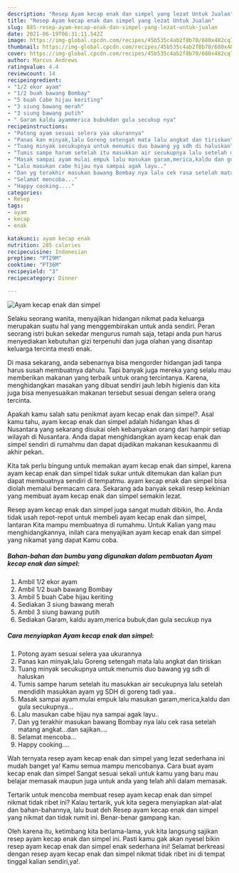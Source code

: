 ```yaml
---
description: "Resep Ayam kecap enak dan simpel yang lezat Untuk Jualan"
title: "Resep Ayam kecap enak dan simpel yang lezat Untuk Jualan"
slug: 885-resep-ayam-kecap-enak-dan-simpel-yang-lezat-untuk-jualan
date: 2021-06-19T06:31:11.542Z
image: https://img-global.cpcdn.com/recipes/45b535c4ab2f8b70/680x482cq70/ayam-kecap-enak-dan-simpel-foto-resep-utama.jpg
thumbnail: https://img-global.cpcdn.com/recipes/45b535c4ab2f8b70/680x482cq70/ayam-kecap-enak-dan-simpel-foto-resep-utama.jpg
cover: https://img-global.cpcdn.com/recipes/45b535c4ab2f8b70/680x482cq70/ayam-kecap-enak-dan-simpel-foto-resep-utama.jpg
author: Marcus Andrews
ratingvalue: 4.4
reviewcount: 14
recipeingredient:
- "1/2 ekor ayam"
- "1/2 buah bawang Bombay"
- "5 buah Cabe hijau keriting"
- "3 siung bawang merah"
- "3 siung bawang putih"
- " Garam kaldu ayammerica bubukdan gula secukup nya"
recipeinstructions:
- "Potong ayam sesuai selera yaa ukurannya"
- "Panas kan minyak,lalu Goreng setengah mata lalu angkat dan tiriskan"
- "Tuang minyak secukupnya untuk menumis duo bawang yg sdh di haluskan"
- "Tumis sampe harum setelah itu masukkan air secukupnya lalu setelah mendidih masukkan ayam yg SDH di goreng tadi yaa.."
- "Masak sampai ayam mulai empuk lalu masukan garam,merica,kaldu dan gula secukupnya..."
- "Lalu masukan cabe hijau nya sampai agak layu.."
- "Dan yg terakhir masukan bawang Bombay nya lalu cek rasa setelah matang angkat...dan sajikan...."
- "Selamat mencoba..."
- "Happy cooking...."
categories:
- Resep
tags:
- ayam
- kecap
- enak

katakunci: ayam kecap enak 
nutrition: 285 calories
recipecuisine: Indonesian
preptime: "PT29M"
cooktime: "PT36M"
recipeyield: "3"
recipecategory: Dinner

---
```



![Ayam kecap enak dan simpel](https://img-global.cpcdn.com/recipes/45b535c4ab2f8b70/680x482cq70/ayam-kecap-enak-dan-simpel-foto-resep-utama.jpg)

Selaku seorang wanita, menyajikan hidangan nikmat pada keluarga merupakan suatu hal yang menggembirakan untuk anda sendiri. Peran seorang istri bukan sekedar mengurus rumah saja, tetapi anda pun harus menyediakan kebutuhan gizi terpenuhi dan juga olahan yang disantap keluarga tercinta mesti enak.

Di masa  sekarang, anda sebenarnya bisa mengorder hidangan jadi tanpa harus susah membuatnya dahulu. Tapi banyak juga mereka yang selalu mau memberikan makanan yang terbaik untuk orang tercintanya. Karena, menghidangkan masakan yang dibuat sendiri jauh lebih higienis dan kita juga bisa menyesuaikan makanan tersebut sesuai dengan selera orang tercinta. 



Apakah kamu salah satu penikmat ayam kecap enak dan simpel?. Asal kamu tahu, ayam kecap enak dan simpel adalah hidangan khas di Nusantara yang sekarang disukai oleh kebanyakan orang dari hampir setiap wilayah di Nusantara. Anda dapat menghidangkan ayam kecap enak dan simpel sendiri di rumahmu dan dapat dijadikan makanan kesukaanmu di akhir pekan.

Kita tak perlu bingung untuk memakan ayam kecap enak dan simpel, karena ayam kecap enak dan simpel tidak sukar untuk ditemukan dan kalian pun dapat membuatnya sendiri di tempatmu. ayam kecap enak dan simpel bisa diolah memalui bermacam cara. Sekarang ada banyak sekali resep kekinian yang membuat ayam kecap enak dan simpel semakin lezat.

Resep ayam kecap enak dan simpel juga sangat mudah dibikin, lho. Anda tidak usah repot-repot untuk membeli ayam kecap enak dan simpel, lantaran Kita mampu membuatnya di rumahmu. Untuk Kalian yang mau menghidangkannya, inilah cara menyajikan ayam kecap enak dan simpel yang nikamat yang dapat Kamu coba.

<!--inarticleads1-->

##### Bahan-bahan dan bumbu yang digunakan dalam pembuatan Ayam kecap enak dan simpel:

1. Ambil 1/2 ekor ayam
1. Ambil 1/2 buah bawang Bombay
1. Ambil 5 buah Cabe hijau keriting
1. Sediakan 3 siung bawang merah
1. Ambil 3 siung bawang putih
1. Sediakan  Garam, kaldu ayam,merica bubuk,dan gula secukup nya




<!--inarticleads2-->

##### Cara menyiapkan Ayam kecap enak dan simpel:

1. Potong ayam sesuai selera yaa ukurannya
1. Panas kan minyak,lalu Goreng setengah mata lalu angkat dan tiriskan
1. Tuang minyak secukupnya untuk menumis duo bawang yg sdh di haluskan
1. Tumis sampe harum setelah itu masukkan air secukupnya lalu setelah mendidih masukkan ayam yg SDH di goreng tadi yaa..
1. Masak sampai ayam mulai empuk lalu masukan garam,merica,kaldu dan gula secukupnya...
1. Lalu masukan cabe hijau nya sampai agak layu..
1. Dan yg terakhir masukan bawang Bombay nya lalu cek rasa setelah matang angkat...dan sajikan....
1. Selamat mencoba...
1. Happy cooking....




Wah ternyata resep ayam kecap enak dan simpel yang lezat sederhana ini mudah banget ya! Kamu semua mampu mencobanya. Cara buat ayam kecap enak dan simpel Sangat sesuai sekali untuk kamu yang baru mau belajar memasak maupun juga untuk anda yang telah ahli dalam memasak.

Tertarik untuk mencoba membuat resep ayam kecap enak dan simpel nikmat tidak ribet ini? Kalau tertarik, yuk kita segera menyiapkan alat-alat dan bahan-bahannya, lalu buat deh Resep ayam kecap enak dan simpel yang nikmat dan tidak rumit ini. Benar-benar gampang kan. 

Oleh karena itu, ketimbang kita berlama-lama, yuk kita langsung sajikan resep ayam kecap enak dan simpel ini. Pasti kamu gak akan nyesel bikin resep ayam kecap enak dan simpel enak sederhana ini! Selamat berkreasi dengan resep ayam kecap enak dan simpel nikmat tidak ribet ini di tempat tinggal kalian sendiri,ya!.

